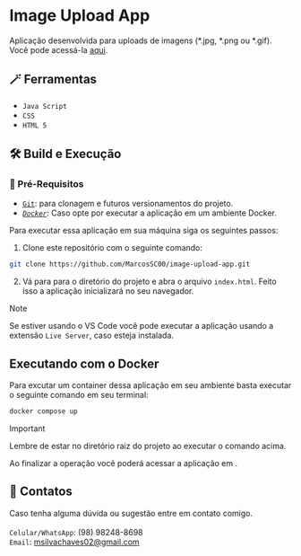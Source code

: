 # Image Upload App

Aplicação desenvolvida para uploads de imagens (*.jpg, *.png ou *.gif).</br>
Você pode acessá-la [aqui]().

## 🪄 Ferramentas

- `Java Script`
- `CSS`
- `HTML 5`

## 🛠️ Build e Execução

### 👀 Pré-Requisitos

- [`Git`](https://git-scm.com/): para clonagem e futuros versionamentos do projeto.
- [*`Docker`*](https://docs.docker.com/): Caso opte por executar a aplicação em um ambiente Docker.

Para executar essa aplicação em sua máquina siga os seguintes passos:

1. Clone este repositório com o seguinte comando:
```bash
git clone https://github.com/MarcosSC00/image-upload-app.git
```
2. Vá para para o diretório do projeto e abra o arquivo `index.html`. Feito isso a aplicação inicializará no seu navegador.</br>

>[!NOTE]
>Se estiver usando o VS Code você pode executar a aplicação usando a extensão `Live Server`, caso esteja instalada.

## Executando com o Docker

Para excutar um container dessa aplicação em seu ambiente basta executar o seguinte comando em seu terminal:
```bash
docker compose up
```
>[!IMPORTANT]
>Lembre de estar no diretório raiz do projeto ao executar o comando acima.
>
Ao finalizar a operação você poderá acessar a aplicação em []().

## 📲 Contatos

Caso tenha alguma dúvida ou sugestão entre em contato comigo.</br>
</br>
`Celular/WhatsApp`: (98) 98248-8698</br>
`Email`: msilvachaves02@gmail.com</br>
